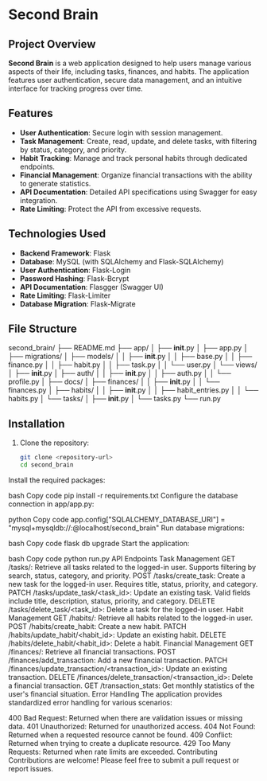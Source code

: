 # Second Brain

## Project Overview

**Second Brain** is a web application designed to help users manage various aspects of their life, including tasks, finances, and habits. The application features user authentication, secure data management, and an intuitive interface for tracking progress over time.

## Features

- **User Authentication**: Secure login with session management.
- **Task Management**: Create, read, update, and delete tasks, with filtering by status, category, and priority.
- **Habit Tracking**: Manage and track personal habits through dedicated endpoints.
- **Financial Management**: Organize financial transactions with the ability to generate statistics.
- **API Documentation**: Detailed API specifications using Swagger for easy integration.
- **Rate Limiting**: Protect the API from excessive requests.

## Technologies Used

- **Backend Framework**: Flask
- **Database**: MySQL (with SQLAlchemy and Flask-SQLAlchemy)
- **User Authentication**: Flask-Login
- **Password Hashing**: Flask-Bcrypt
- **API Documentation**: Flasgger (Swagger UI)
- **Rate Limiting**: Flask-Limiter
- **Database Migration**: Flask-Migrate

## File Structure

second_brain/
├── README.md
├── app/
│   ├── __init__.py
│   ├── app.py
│   ├── migrations/
│   ├── models/
│   │   ├── __init__.py
│   │   ├── base.py
│   │   ├── finance.py
│   │   ├── habit.py
│   │   ├── task.py
│   │   └── user.py
│   └── views/
│       ├── __init__.py
│       ├── auth/
│       │   ├── __init__.py
│       │   ├── auth.py
│       │   └── profile.py
│       ├── docs/
│       ├── finances/
│       │   ├── __init__.py
│       │   └── finances.py
│       ├── habits/
│       │   ├── __init__.py
│       │   ├── habit_entries.py
│       │   └── habits.py
│       └── tasks/
│           ├── __init__.py
│           └── tasks.py
└── run.py

## Installation

1. Clone the repository:
   ```bash
   git clone <repository-url>
   cd second_brain
Install the required packages:

bash
Copy code
pip install -r requirements.txt
Configure the database connection in app/app.py:

python
Copy code
app.config["SQLALCHEMY_DATABASE_URI"] = "mysql+mysqldb://<username>:<password>@localhost/second_brain"
Run database migrations:

bash
Copy code
flask db upgrade
Start the application:

bash
Copy code
python run.py
API Endpoints
Task Management
GET /tasks/: Retrieve all tasks related to the logged-in user. Supports filtering by search, status, category, and priority.
POST /tasks/create_task: Create a new task for the logged-in user. Requires title, status, priority, and category.
PATCH /tasks/update_task/<task_id>: Update an existing task. Valid fields include title, description, status, priority, and category.
DELETE /tasks/delete_task/<task_id>: Delete a task for the logged-in user.
Habit Management
GET /habits/: Retrieve all habits related to the logged-in user.
POST /habits/create_habit: Create a new habit.
PATCH /habits/update_habit/<habit_id>: Update an existing habit.
DELETE /habits/delete_habit/<habit_id>: Delete a habit.
Financial Management
GET /finances/: Retrieve all financial transactions.
POST /finances/add_transaction: Add a new financial transaction.
PATCH /finances/update_transaction/<transaction_id>: Update an existing transaction.
DELETE /finances/delete_transaction/<transaction_id>: Delete a financial transaction.
GET /transaction_stats: Get monthly statistics of the user's financial situation.
Error Handling
The application provides standardized error handling for various scenarios:

400 Bad Request: Returned when there are validation issues or missing data.
401 Unauthorized: Returned for unauthorized access.
404 Not Found: Returned when a requested resource cannot be found.
409 Conflict: Returned when trying to create a duplicate resource.
429 Too Many Requests: Returned when rate limits are exceeded.
Contributing
Contributions are welcome! Please feel free to submit a pull request or report issues.
